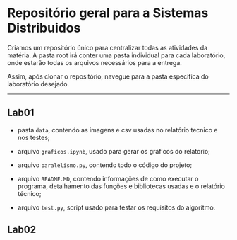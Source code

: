 # Repositório geral para a Sistemas Distribuidos

Criamos um repositório único para centralizar todas as atividades da matéria. A pasta root irá conter uma pasta individual para cada laboratório, onde estarão todas os arquivos necessários para a entrega.

Assim, após clonar o repositório, navegue para a pasta especifica do laboratório desejado.

---

## Lab01

* pasta `data`, contendo as imagens e csv usadas no relatório tecnico e nos testes;

* arquivo `graficos.ipynb`, usado para gerar os gráficos do relatorio;
  
* arquivo `paralelismo.py`, contendo todo o código do projeto;
  
* arquivo `README.MD`, contendo informações de como executar o programa, detalhamento das funções e bibliotecas usadas e o relatório técnico;

* arquivo `test.py`, script usado para testar os requisitos do algoritmo.

## Lab02